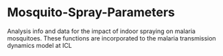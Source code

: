 # Mosquito-Spray-Parameters
Analysis info and data for the impact of indoor spraying on malaria mosquitoes. These functions are incorporated to the malaria transmission dynamics model at ICL
